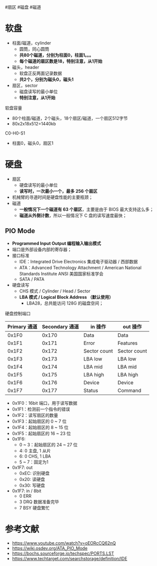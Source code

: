#扇区 #磁盘 #磁道

# 软盘
- 柱面/磁道，cylinder
	- 圆筒，同心圆筒
	- **共80个磁道，分别为柱面0，柱面1。。。**
	- **每个磁道的扇区数是18，特别注意，从1开始**
- 磁头，header
	- 软盘正反两面记录数据
	- **共2个，分别为磁头0，磁头1** 
- 扇区，sector
	- 磁盘读写的最小单位
	- **特别注意，从1开始**

软盘容量
- 80个柱面/磁道，2个磁头，18个扇区/磁道，一个扇区512字节
- 80x2x18x512=1440kb

C0-H0-S1
- 柱面0，磁头0，扇区1

# 硬盘
- 扇区
	- 硬盘读写的最小单位
	- **读写时，一次最小一个，最多 256 个扇区**
- 机械臂的寻道时间是硬盘性能的主要瓶颈；
- 磁道
	- **一般情况下一个磁道有 63 个扇区**，主要是由于 BIOS 最大支持这么多；
	- **磁道从外侧计数**，所以一般情况下 C 盘的读写速度最快；

## PIO Mode
- **Programmed Input Output 编程输入输出模式**
- 端口是外部设备内部的寄存器；
- 接口标准
	- IDE：Integrated Drive Electronics 集成电子驱动器 / 西部数据
	- ATA：Advanced Technology Attachment  / American National Standards Institute ANSI 美国国家标准学会
	- SATA / PATA
-  硬盘读写
	- CHS 模式 / Cylinder / Head / Sector
	- **LBA 模式 / Logical Block Address （默认使用）**
		- LBA28，总共能访问 128G 的磁盘空间；

硬盘控制端口  

| Primary 通道            | Secondary 通道 | in 操作      | out 操作     |
| ----------------------- | -------------- | ------------ | ------------ |
| 0x1F0                   | 0x170          | Data         | Data         |
| 0x1F1                   | 0x171          | Error        | Features     |
| 0x1F2                   | 0x172          | Sector count | Sector count |
| 0x1F3                   | 0x173          | LBA low      | LBA low      |
| 0x1F4                   | 0x174          | LBA mid      | LBA mid      |
| 0x1F5                   | 0x175          | LBA high     | LBA high     |
| 0x1F6                   | 0x176          | Device       | Device       |
| 0x1F7                   | 0x177          | Status       | Command      |

- 0x1F0：16bit 端口，用于读写数据
- 0x1F1：检测前一个指令的错误
- 0x1F2：读写扇区的数量
- 0x1F3：起始扇区的 0 ~ 7 位
- 0x1F4：起始扇区的 8 ~ 15 位
- 0x1F5：起始扇区的 16 ~ 23 位
- 0x1F6:
    - 0 ~ 3：起始扇区的 24 ~ 27 位
    - 4: 0 主盘, 1 从片
    - 6: 0 CHS, 1 LBA
    - 5 ~ 7：固定为1
- 0x1F7: out
    - 0xEC: 识别硬盘
    - 0x20: 读硬盘
    - 0x30: 写硬盘
- 0x1F7: in / 8bit
    - 0 ERR
    - 3 DRQ 数据准备完毕
    - 7 BSY 硬盘繁忙

# 参考文献
- <https://www.youtube.com/watch?v=oEORcCQ62nQ>
- <https://wiki.osdev.org/ATA_PIO_Mode>
- <https://bochs.sourceforge.io/techspec/PORTS.LST>
- <https://www.techtarget.com/searchstorage/definition/IDE>
